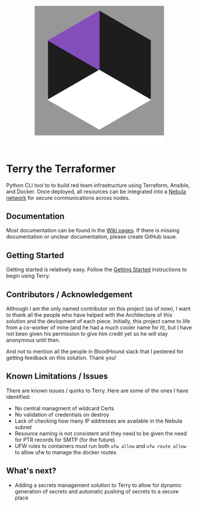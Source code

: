 
<p align="center">
  <img src="logos/terry_logo_basic_1000x1090_bg.png" width="350" title="Terry Logo">
</p>

# Terry the Terraformer

Python CLI tool to to build red team infrastructure using Terraform, Ansible, and Docker. Once deployed, all resources can be integrated into a [Nebula network](https://github.com/slackhq/nebula) for secure communications across nodes.

## Documentation

Most documentation can be found in the [Wiki pages](https://github.com/ezra-buckingham/terry-the-terraformer/wiki). If there is missing documentation or unclear documentation, please create GitHub issue.

## Getting Started

Getting started is relatively easy. Follow the [Getting Started](https://github.com/ezra-buckingham/terry-the-terraformer/wiki/Getting-Started) instructions to begin using Terry.

## Contributors / Acknowledgement

Although I am the only named contributor on this project (as of now), I want to thank all the people who have helped with the Architecture of this solution and the devlopment of each piece. Initially, this project came to life from a co-worker of mine (and he had a much cooler name for it), but I have not been given his permission to give him credit yet so he will stay anonymous until then.

And not to mention all the people in BloodHound slack that I pestered for getting feedback on this solution. Thank you!

## Known Limitations / Issues

There are known issues / quirks to Terry. Here are some of the ones I have identified:

* No central managment of wildcard Certs
* No validation of credentials on destroy
* Lack of checking how many IP addresses are available in the Nebula subnet
* Resource naming is not consistent and they need to be given the need for PTR records for SMTP (for the future)
* UFW rules to containers must run both `ufw allow` and `ufw route allow` to allow ufw to manage the docker routes

## What's next?

* Adding a secrets management solution to Terry to allow for dynamic generation of secrets and automatic pushing of secrets to a secure place
